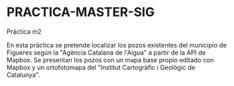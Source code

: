 # PRACTICA-MASTER-SIG
Práctica m2


En esta práctica se pretende localizar los pozos existentes del municipio de Figueres 
según la "Agència Catalana de l'Aigua" a partir de la API de Mapbox. Se presentan los pozos 
con un mapa base propio editado con Mapbox y un ortofotomapa del "Institut Cartogràfic i 
Geològic de Catalunya".
